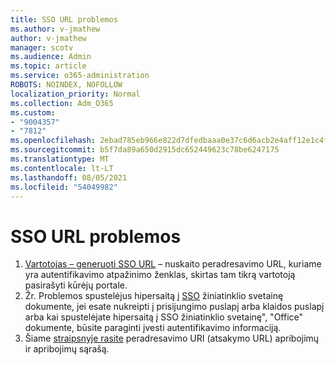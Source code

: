 ```yaml
---
title: SSO URL problemos
ms.author: v-jmathew
author: v-jmathew
manager: scotv
ms.audience: Admin
ms.topic: article
ms.service: o365-administration
ROBOTS: NOINDEX, NOFOLLOW
localization_priority: Normal
ms.collection: Adm_O365
ms.custom:
- "9004357"
- "7812"
ms.openlocfilehash: 2ebad785eb966e822d7dfedbaaa0e37c6d6acb2e4aff12e1c4f85c5cc481bd65
ms.sourcegitcommit: b5f7da89a650d2915dc652449623c78be6247175
ms.translationtype: MT
ms.contentlocale: lt-LT
ms.lasthandoff: 08/05/2021
ms.locfileid: "54049982"
---
```

# <a name="sso-url-issues"></a>SSO URL problemos

1. [Vartotojas – generuoti SSO URL](https://docs.microsoft.com/rest/api/apimanagement/2019-12-01/User/GenerateSsoUrl) – nuskaito peradresavimo URL, kuriame yra autentifikavimo atpažinimo ženklas, skirtas tam tikrą vartotoją pasirašyti kūrėjų portale.
2. Žr. Problemos spustelėjus hipersaitą į [SSO](https://docs.microsoft.com/office/troubleshoot/office-suite-issues/click-hyperlink-to-sso-website) žiniatinklio svetainę dokumente, jei esate nukreipti į prisijungimo puslapį arba klaidos puslapį arba kai spustelėjate hipersaitą į SSO žiniatinklio svetainę", "Office" dokumente, būsite paraginti įvesti autentifikavimo informaciją.
3. Šiame [straipsnyje rasite](https://docs.microsoft.com/azure/active-directory/develop/reply-url) peradresavimo URI (atsakymo URL) apribojimų ir apribojimų sąrašą.
